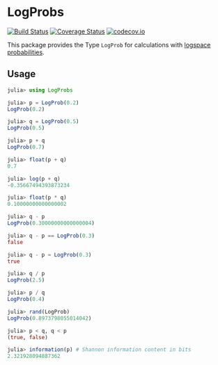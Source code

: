 # LogProbs

[![Build Status](https://travis-ci.org/dharasim/LogProbs.jl.svg?branch=master)](https://travis-ci.org/dharasim/LogProbs.jl)
[![Coverage Status](https://coveralls.io/repos/dharasim/LogProbs.jl/badge.svg?branch=master&service=github)](https://coveralls.io/github/dharasim/LogProbs.jl?branch=master)
[![codecov.io](http://codecov.io/github/dharasim/LogProbs.jl/coverage.svg?branch=master)](http://codecov.io/github/dharasim/LogProbs.jl?branch=master)

This package provides the Type `LogProb` for calculations with [logspace probabilities](https://en.wikipedia.org/wiki/Log_probability).

## Usage
```julia
julia> using LogProbs

julia> p = LogProb(0.2)
LogProb(0.2)

julia> q = LogProb(0.5)
LogProb(0.5)

julia> p + q
LogProb(0.7)

julia> float(p + q)
0.7

julia> log(p + q)
-0.35667494393873234

julia> float(p * q)
0.10000000000000002

julia> q - p
LogProb(0.30000000000000004)

julia> q - p == LogProb(0.3)
false

julia> q - p ≈ LogProb(0.3)
true

julia> q / p
LogProb(2.5)

julia> p / q
LogProb(0.4)

julia> rand(LogProb)
LogProb(0.8973798055014042)

julia> p < q, q < p
(true, false)

julia> information(p) # Shannon information content in bits
2.321928094887362
```
